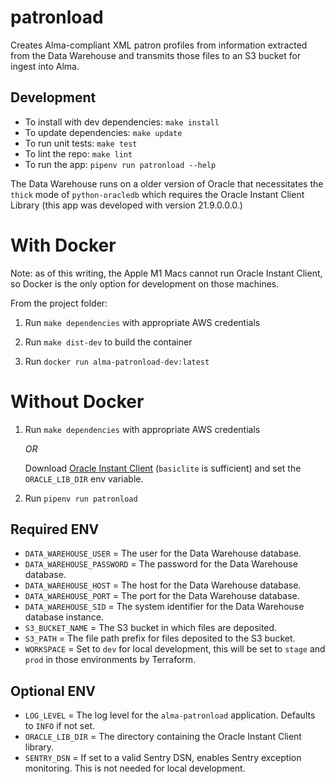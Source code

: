 # patronload

Creates Alma-compliant XML patron profiles from information extracted from the Data Warehouse and transmits those files to an S3 bucket for ingest into Alma.

## Development

- To install with dev dependencies: `make install`
- To update dependencies: `make update`
- To run unit tests: `make test`
- To lint the repo: `make lint`
- To run the app: `pipenv run patronload --help`

The Data Warehouse runs on a older version of Oracle that necessitates the `thick` mode of `python-oracledb` which requires the Oracle Instant Client Library (this app was developed with version 21.9.0.0.0.)

# With Docker
Note: as of this writing, the Apple M1 Macs cannot run Oracle Instant Client, so Docker is the only option for development on those machines. 

From the project folder:

1. Run `make dependencies` with appropriate AWS credentials

2. Run `make dist-dev` to build the container

3. Run `docker run alma-patronload-dev:latest`

# Without Docker
1. Run `make dependencies` with appropriate AWS credentials 

   *OR* 

   Download [Oracle Instant Client](https://www.oracle.com/database/technologies/instant-client/downloads.html) (`basiclite` is sufficient) and set the `ORACLE_LIB_DIR` env variable.
   
2. Run `pipenv run patronload`

## Required ENV

- `DATA_WAREHOUSE_USER` = The user for the Data Warehouse database.
- `DATA_WAREHOUSE_PASSWORD` = The password for the Data Warehouse database.
- `DATA_WAREHOUSE_HOST` = The host for the Data Warehouse database.
- `DATA_WAREHOUSE_PORT` = The port for the Data Warehouse database.
- `DATA_WAREHOUSE_SID` = The system identifier for the Data Warehouse database instance.
- `S3_BUCKET_NAME` = The S3 bucket in which files are deposited.
- `S3_PATH` = The file path prefix for files deposited to the S3 bucket.
- `WORKSPACE` = Set to `dev` for local development, this will be set to `stage` and `prod` in those environments by Terraform.

## Optional ENV
- `LOG_LEVEL` = The log level for the `alma-patronload` application. Defaults to `INFO` if not set.
- `ORACLE_LIB_DIR` = The directory containing the Oracle Instant Client library. 
- `SENTRY_DSN` = If set to a valid Sentry DSN, enables Sentry exception monitoring. This is not needed for local development.
